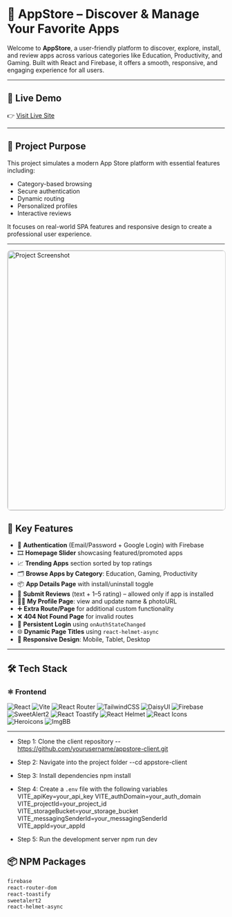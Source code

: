 # 📱 AppStore – Discover & Manage Your Favorite Apps

Welcome to **AppStore**, a user-friendly platform to discover, explore, install, and review apps across various categories like Education, Productivity, and Gaming. Built with React and Firebase, it offers a smooth, responsive, and engaging experience for all users.

---

## 🚀 Live Demo

👉 [Visit Live Site](https://appstore-by-ratul.web.app)

---

## 🎯 Project Purpose

This project simulates a modern App Store platform with essential features including:
- Category-based browsing
- Secure authentication
- Dynamic routing
- Personalized profiles
- Interactive reviews

It focuses on real-world SPA features and responsive design to create a professional user experience.

---
<img src="https://i.ibb.co/WN8djb1j/Screenshot-2025-06-25-145241.png" alt="Project Screenshot" style="border:1px solid #ccc; border-radius:8px;" width="600" />

## 🔑 Key Features

- 🔐 **Authentication** (Email/Password + Google Login) with Firebase
- 🎞️ **Homepage Slider** showcasing featured/promoted apps
- 📈 **Trending Apps** section sorted by top ratings
- 🗂️ **Browse Apps by Category**: Education, Gaming, Productivity
- 📦 **App Details Page** with install/uninstall toggle
- 📝 **Submit Reviews** (text + 1–5 rating) – allowed only if app is installed
- 🧑‍💻 **My Profile Page**: view and update name & photoURL
- ➕ **Extra Route/Page** for additional custom functionality
- ❌ **404 Not Found Page** for invalid routes
- 🔁 **Persistent Login** using `onAuthStateChanged`
- 🌐 **Dynamic Page Titles** using `react-helmet-async`
- 📱 **Responsive Design**: Mobile, Tablet, Desktop

---

## 🛠️ Tech Stack

### ⚛️ Frontend

![React](https://img.shields.io/badge/React.js-20232A?style=for-the-badge&logo=react&logoColor=61DAFB)
![Vite](https://img.shields.io/badge/Vite-646CFF?style=for-the-badge&logo=vite&logoColor=white)
![React Router](https://img.shields.io/badge/React_Router_DOM-CA4245?style=for-the-badge&logo=react-router&logoColor=white)
![TailwindCSS](https://img.shields.io/badge/Tailwind_CSS-06B6D4?style=for-the-badge&logo=tailwindcss&logoColor=white)
![DaisyUI](https://img.shields.io/badge/DaisyUI-5A0FC8?style=for-the-badge&logo=daisyui&logoColor=white)
![Firebase](https://img.shields.io/badge/Firebase_Auth-FFCA28?style=for-the-badge&logo=firebase&logoColor=black)
![SweetAlert2](https://img.shields.io/badge/SweetAlert2-FF4154?style=for-the-badge&logo=sweetalert&logoColor=white)
![React Toastify](https://img.shields.io/badge/React_Toastify-1B1F23?style=for-the-badge&logo=react&logoColor=white)
![React Helmet](https://img.shields.io/badge/React_Helmet_Async-222222?style=for-the-badge&logo=react&logoColor=white)
![React Icons](https://img.shields.io/badge/React_Icons-61DAFB?style=for-the-badge&logo=react&logoColor=white)
![Heroicons](https://img.shields.io/badge/Heroicons-0F172A?style=for-the-badge&logo=heroicons&logoColor=white)
![ImgBB](https://img.shields.io/badge/ImgBB_Image_Hosting-0099FF?style=for-the-badge&logo=imgur&logoColor=white)


---

- Step 1: Clone the client repository
--https://github.com/yourusername/appstore-client.git
- Step 2: Navigate into the project folder
--cd appstore-client

- Step 3: Install dependencies
npm install

- Step 4: Create a `.env` file with the following variables
VITE_apiKey=your_api_key
VITE_authDomain=your_auth_domain
VITE_projectId=your_project_id
VITE_storageBucket=your_storage_bucket
VITE_messagingSenderId=your_messagingSenderId
VITE_appId=your_appId


- Step 5: Run the development server
npm run dev

## 📦 NPM Packages

```bash
firebase
react-router-dom
react-toastify
sweetalert2
react-helmet-async
